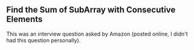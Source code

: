 ## Find the Sum of SubArray with Consecutive Elements

This was an interview question asked by Amazon (posted online, I didn't had this question personally).
